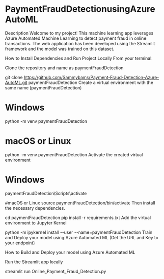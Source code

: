 # PaymentFraudDetectionusingAzureAutoML
Description
Welcome to my project! This machine learning app leverages Azure Automated Machine Learning to detect payment fraud in online transactions. The web application has been developed using the Streamlit framework and the model was trained on this dataset.

How to Install Dependencies and Run Project Locally
From your terminal:

Clone the repository and name as paymentFraudDetection

git clone https://github.com/Sammybams/Payment-Fraud-Detection-Azure-AutoML.git paymentFraudDetection
Create a virtual environment with the same name (paymentFraudDetection)

# Windows
python -m venv paymentFraudDetection

# macOS or Linux
python -m venv paymentFraudDetection
Activate the created virtual environment

# Windows
paymentFraudDetection\Scripts\activate

#macOS or Linux
source paymentFraudDetection/bin/activate
Then install the necessary dependencies.

cd paymentFraudDetection
pip install -r requirements.txt
Add the virtual environment to Jupyter Kernel

python -m ipykernel install --user --name=paymentFraudDetection
Train and Deploy your model using Azure Automated ML
(Get the URL and Key to your endpoint)

How to Build and Deploy your model using Azure Automated ML

Run the Streamlit app locally

streamlit run Online_Payment_Fraud_Detection.py
